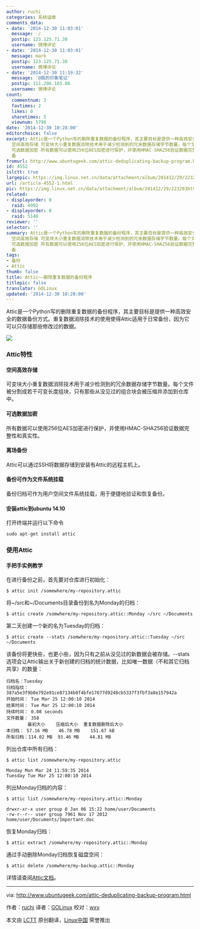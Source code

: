 ```yaml
---
author: ruchi
categories: 系统运维
comments_data:
- date: '2014-12-30 11:03:01'
  message: -/
  postip: 123.125.71.38
  username: 微博评论
- date: '2014-12-30 11:03:01'
  message: mark
  postip: 123.125.71.38
  username: 微博评论
- date: '2014-12-30 11:19:32'
  message: '@我的印象笔记'
  postip: 111.206.165.86
  username: 微博评论
count:
  commentnum: 3
  favtimes: 2
  likes: 0
  sharetimes: 5
  viewnum: 5796
date: '2014-12-30 10:28:00'
editorchoice: false
excerpt: Attic是一个Python写的删除重复数据的备份程序，其主要目标是提供一种高效安全的数据备份方式。重复数据消除技术的使用使得Attic适用于日常备份，因为它可以只存储那些修改过的数据。  Attic特性
  空间高效存储 可变块大小重复数据消除技术用于减少检测到的冗余数据存储字节数量。每个文件被分割成若干可变长度组块，只有那些从没见过的组合块会被压缩并添加到仓库中。
  可选数据加密 所有数据可以使用256位AES加密进行保护，并使用HMAC-SHA256验证数据完整性和真实性。 离场备份 Attic可以通过SSH将数据存储到安装有Attic的远程主机上。
  备
fromurl: http://www.ubuntugeek.com/attic-deduplicating-backup-program.html
id: 4552
islctt: true
largepic: https://img.linux.net.cn/data/attachment/album/201412/29/223203bt9i0520020f4dd4.png
url: /article-4552-1.html
pic: https://img.linux.net.cn/data/attachment/album/201412/29/223203bt9i0520020f4dd4.png.thumb.jpg
related:
- displayorder: 0
  raid: 4992
- displayorder: 0
  raid: 5146
reviewer: ''
selector: ''
summary: Attic是一个Python写的删除重复数据的备份程序，其主要目标是提供一种高效安全的数据备份方式。重复数据消除技术的使用使得Attic适用于日常备份，因为它可以只存储那些修改过的数据。  Attic特性
  空间高效存储 可变块大小重复数据消除技术用于减少检测到的冗余数据存储字节数量。每个文件被分割成若干可变长度组块，只有那些从没见过的组合块会被压缩并添加到仓库中。
  可选数据加密 所有数据可以使用256位AES加密进行保护，并使用HMAC-SHA256验证数据完整性和真实性。 离场备份 Attic可以通过SSH将数据存储到安装有Attic的远程主机上。
  备
tags:
- 备份
- Attic
thumb: false
title: Attic——删除重复数据的备份程序
titlepic: false
translator: GOLinux
updated: '2014-12-30 10:28:00'
---
```


Attic是一个Python写的删除重复数据的备份程序，其主要目标是提供一种高效安全的数据备份方式。重复数据消除技术的使用使得Attic适用于日常备份，因为它可以只存储那些修改过的数据。


![](/data/attachment/album/201412/29/223203bt9i0520020f4dd4.png)


### Attic特性


#### 空间高效存储


可变块大小重复数据消除技术用于减少检测到的冗余数据存储字节数量。每个文件被分割成若干可变长度组块，只有那些从没见过的组合块会被压缩并添加到仓库中。


#### 可选数据加密


所有数据可以使用256位AES加密进行保护，并使用HMAC-SHA256验证数据完整性和真实性。


#### 离场备份


Attic可以通过SSH将数据存储到安装有Attic的远程主机上。


#### 备份可作为文件系统挂载


备份归档可作为用户空间文件系统挂载，用于便捷地验证和恢复备份。


#### 安装attic到ubuntu 14.10


打开终端并运行以下命令



```
sudo apt-get install attic

```

### 使用Attic


#### 手把手实例教学


在进行备份之前，首先要对仓库进行初始化：



```
$ attic init /somewhere/my-repository.attic

```

将~/src和~/Documents目录备份到名为Monday的归档：



```
$ attic create /somwhere/my-repository.attic::Monday ~/src ~/Documents

```

第二天创建一个新的名为Tuesday的归档：



```
$ attic create --stats /somwhere/my-repository.attic::Tuesday ~/src ~/Documents

```

该备份将更快些，也更小些，因为只有之前从没见过的新数据会被存储。--stats选项会让Attic输出关于新创建的归档的统计数据，比如唯一数据（不和其它归档共享）的数量：



```
归档名：Tuesday
归档指纹：387a5e3f9b0e792e91ce87134b0f4bfe17677d9248cb5337f3fbf3a8e157942a
开始时间： Tue Mar 25 12:00:10 2014
结束时间： Tue Mar 25 12:00:10 2014
持续时间： 0.08 seconds
文件数量： 358
        最初大小    压缩后大小  重复数据删除后大小
本归档： 57.16 MB    46.78 MB    151.67 kB
所有归档：114.02 MB  93.46 MB    44.81 MB

```

列出仓库中所有归档：



```
$ attic list /somewhere/my-repository.attic

Monday Mon Mar 24 11:59:35 2014
Tuesday Tue Mar 25 12:00:10 2014

```

列出Monday归档的内容：



```
$ attic list /somewhere/my-repository.attic::Monday

drwxr-xr-x user group 0 Jan 06 15:22 home/user/Documents
-rw-r--r-- user group 7961 Nov 17 2012 home/user/Documents/Important.doc

```

恢复Monday归档：



```
$ attic extract /somwhere/my-repository.attic::Monday

```

通过手动删除Monday归档恢复磁盘空间：



```
$ attic delete /somwhere/my-backup.attic::Monday

```

详情请查阅[Attic文档](https://attic-backup.org/index.html)。




---


via: <http://www.ubuntugeek.com/attic-deduplicating-backup-program.html>


作者：[ruchi](http://www.ubuntugeek.com/author/ubuntufix) 译者：[GOLinux](https://github.com/GOLinux) 校对：[wxy](https://github.com/wxy)


本文由 [LCTT](https://github.com/LCTT/TranslateProject) 原创翻译，[Linux中国](http://linux.cn/) 荣誉推出